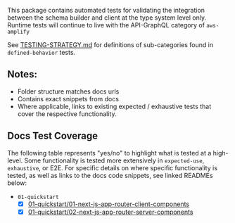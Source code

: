 This package contains automated tests for validating the integration between the schema builder and client at the type system level only.
Runtime tests will continue to live with the API-GraphQL category of `aws-amplify`

See [TESTING-STRATEGY.md](../../TESTING-STRATEGY.md) for definitions of sub-categories
found in `defined-behavior` tests.

## Notes:

- Folder structure matches docs urls
- Contains exact snippets from docs
- Where applicable, links to existing expected / exhaustive tests that cover the
  respective functionality.

## Docs Test Coverage

The following table represents "yes/no" to highlight what is tested at a high-level. Some functionality is tested more extensively
in `expected-use`, `exhaustive`, or E2E. For specific details on where specific functionality is tested, as well as links
to the docs code snippets, see linked READMEs below:

- `01-quickstart`
  - [x] [01-quickstart/01-next-js-app-router-client-components](./__tests__/defined-behavior/1-patterns/01-quickstart/01-nextjs-app-router-client-components/README.md)
  - [x] [01-quickstart/02-next-js-app-router-server-components](./__tests__/defined-behavior/1-patterns/01-quickstart/02-nextjs-pages-router/README.md)
